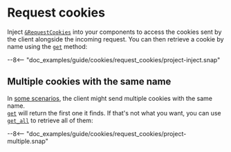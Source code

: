# Request cookies

Inject [`&RequestCookies`][RequestCookies] into your components to access the cookies sent by the client
alongside the incoming request.
You can then retrieve a cookie by name using the [`get`][RequestCookies::get] method:

--8<-- "doc_examples/guide/cookies/request_cookies/project-inject.snap"

## Multiple cookies with the same name

In [some scenarios](https://stackoverflow.com/questions/4056306/how-to-handle-multiple-cookies-with-the-same-name/24214538#24214538), 
the client might send multiple cookies with the same name.  
[`get`][RequestCookies::get] will return the first one it finds.
If that's not what you want, you can use [`get_all`][RequestCookies::get_all] to retrieve all of them:

--8<-- "doc_examples/guide/cookies/request_cookies/project-multiple.snap"

[RequestCookies]: ../../api_reference/pavex/cookie/struct.RequestCookies.html
[RequestCookies::get]: ../../api_reference/pavex/cookie/struct.RequestCookies.html#method.get
[RequestCookies::get_all]: ../../api_reference/pavex/cookie/struct.RequestCookies.html#method.get_all